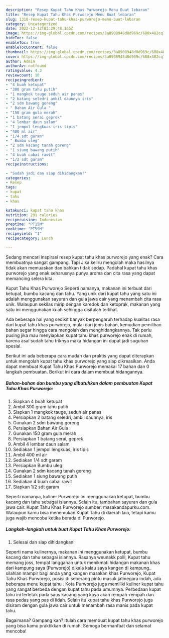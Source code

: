 ```yaml
---
description: "Resep Kupat Tahu Khas Purworejo Menu Buat lebaran"
title: "Resep Kupat Tahu Khas Purworejo Menu Buat lebaran"
slug: 1318-resep-kupat-tahu-khas-purworejo-menu-buat-lebaran
category: Uncategorized
date: 2022-12-12T03:29:48.165Z
image: https://img-global.cpcdn.com/recipes/3a8908948d8d969c/680x482cq70/kupat-tahu-khas-purworejo-foto-resep-utama.jpg
hideToc: false
enableToc: true
enableTocContent: false
thumbnail: https://img-global.cpcdn.com/recipes/3a8908948d8d969c/680x482cq70/kupat-tahu-khas-purworejo-foto-resep-utama.jpg
cover: https://img-global.cpcdn.com/recipes/3a8908948d8d969c/680x482cq70/kupat-tahu-khas-purworejo-foto-resep-utama.jpg
author: Admin
authorAv: notfound
ratingvalue: 4.3
reviewcount: 10
recipeingredient:
- "4 buah ketupat"
- "300 gram tahu putih"
- "1 mangkok tauge seduh air panas"
- "2 batang seledri ambil daunnya iris"
- "2 sdm bawang goreng"
- " Bahan Air Gula "
- "150 gram gula merah"
- "1 batang serai geprek"
- "4 lembar daun salam"
- "1 jempol lengkuas iris tipis"
- "400 ml air"
- "1/4 sdt garam"
- " Bumbu uleg"
- "2 sdm kacang tanah goreng"
- "1 siung bawang putih"
- "4 buah cabai rawit"
- "1/2 sdt garam"
recipeinstructions:

- "Sudah jadi dan siap dihidangkan!"
categories:
- Resep
tags:
- kupat
- tahu
- khas

katakunci: kupat tahu khas 
nutrition: 291 calories
recipecuisine: Indonesian
preptime: "PT15M"
cooktime: "PT59M"
recipeyield: "1"
recipecategory: Lunch

---
```



Sedang mencari inspirasi resep kupat tahu khas purworejo yang enak? Cara membuatnya sangat gampang. Tapi Jika keliru mengolah maka hasilnya tidak akan memuaskan dan bahkan tidak sedap. Padahal kupat tahu khas purworejo yang enak seharusnya punya aroma dan cita rasa yang dapat memancing selera kita.


Kupat Tahu Khas Purworejo Seperti namanya, makanan ini terbuat dari ketupat, bumbu kacang dan tahu. Yang unik dari kupat tahu yang satu ini adalah menggunakan sayuran dan gula jawa cair yang menambah cita rasa unik. Walaupun sekilas mirip dengan karedok dan ketoprak, makanan yang satu ini menggunakan kuah sehingga disitulah terlihat.

Ada beberapa hal yang sedikit banyak berpengaruh terhadap kualitas rasa dari kupat tahu khas purworejo, mulai dari jenis bahan, kemudian pemilihan bahan segar hingga cara mengolah dan menghidangkannya. Tak perlu pusing jika mau menyiapkan kupat tahu khas purworejo enak di rumah, karena asal sudah tahu triknya maka hidangan ini dapat jadi suguhan spesial.


Berikut ini ada beberapa cara mudah dan praktis yang dapat diterapkan untuk mengolah kupat tahu khas purworejo yang siap dikreasikan. Anda dapat membuat Kupat Tahu Khas Purworejo memakai 17 bahan dan 0 langkah pembuatan. Berikut ini cara dalam membuat hidangannya.

<!--inarticleads1-->

##### Bahan-bahan dan bumbu yang dibutuhkan dalam pembuatan Kupat Tahu Khas Purworejo:

1. Siapkan 4 buah ketupat
1. Ambil 300 gram tahu putih
1. Siapkan 1 mangkok tauge, seduh air panas
1. Persiapkan 2 batang seledri, ambil daunnya, iris
1. Gunakan 2 sdm bawang goreng
1. Persiapkan  Bahan Air Gula :
1. Gunakan 150 gram gula merah
1. Persiapkan 1 batang serai, geprek
1. Ambil 4 lembar daun salam
1. Sediakan 1 jempol lengkuas, iris tipis
1. Ambil 400 ml air
1. Sediakan 1/4 sdt garam
1. Persiapkan  Bumbu uleg:
1. Gunakan 2 sdm kacang tanah goreng
1. Sediakan 1 siung bawang putih
1. Sediakan 4 buah cabai rawit
1. Siapkan 1/2 sdt garam


Seperti namanya, kuliner Purworejo ini menggunakan ketupat, bumbu kacang dan tahu sebagai isiannya. Selain itu, tambahan sayuran dan gula jawa cair. Kupat Tahu Khas Purworejo sumber: masakandapurku.com. Walaupun kamu bisa menemukan Kupat Tahu di daerah lain, tetapi kamu juga wajib mencoba ketika berada di Purworejo. 

<!--inarticleads2-->

##### Langkah-langkah untuk buat Kupat Tahu Khas Purworejo:


1. Selesai dan siap dihidangkan!

Seperti nama kulinernya, makanan ini menggunakan ketupat, bumbu kacang dan tahu sebagai isiannya. Rasanya weunakk polll, Kupat tahu memang joss, tempat langganan untuk menikmati hidangan makanan khas dari kampung saya (Purworejo) dikala kalau saya kangen di kampung.. silahlan mampir bagi anda yang kangen masakan khas Purworejo, Kupat Tahu Khas Purworejo, posisi di seberang pintu masuk jatinegara indah, ada beberapa menu kupat tahu . Kota Purworejo juga memiliki kuliner kupat tahu yang sangat berbeda dengan kupat tahu pada umumnya. Perbedaan kupat tahu ini terletak pada saus kacang yang kaya akan rempah-rempah dan rasa pedas yang pas di lidah. Selain itu kupat tahu khas Purworejo juga disiram dengan gula jawa cair untuk menambah rasa manis pada kupat tahu. 

Bagaimana? Gampang kan? Itulah cara membuat kupat tahu khas purworejo yang bisa kamu praktikkan di rumah. Semoga bermanfaat dan selamat mencoba!
